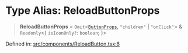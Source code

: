 # Type Alias: ReloadButtonProps

> **ReloadButtonProps** = `Omit`\<[`ButtonProps`](ButtonProps.md), `"children"` \| `"onClick"`\> & `Readonly`\<\{ `isIconOnly?`: `boolean`; \}\>

Defined in: [src/components/ReloadButton.tsx:6](https://github.com/laruss/react-text-game/blob/56d052e07c46af6beb5ea69677296eefae694e61/packages/ui/src/components/ReloadButton.tsx#L6)
